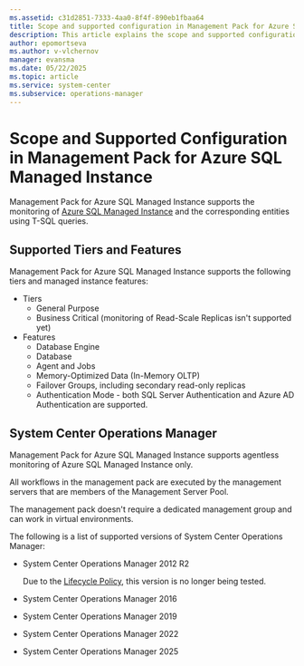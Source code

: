 ```yaml
---
ms.assetid: c31d2851-7333-4aa0-8f4f-890eb1fbaa64
title: Scope and supported configuration in Management Pack for Azure SQL Managed Instance
description: This article explains the scope and supported configuration in Management Pack for Azure SQL Managed Instance
author: epomortseva
ms.author: v-vlchernov
manager: evansma
ms.date: 05/22/2025
ms.topic: article
ms.service: system-center
ms.subservice: operations-manager
---
```


# Scope and Supported Configuration in Management Pack for Azure SQL Managed Instance

Management Pack for Azure SQL Managed Instance supports the monitoring of [Azure SQL Managed Instance](/azure/azure-sql/managed-instance/sql-managed-instance-paas-overview) and the corresponding entities using T-SQL queries.

## Supported Tiers and Features

Management Pack for Azure SQL Managed Instance supports the following tiers and managed instance features:

- Tiers
  - General Purpose
  - Business Critical (monitoring of Read-Scale Replicas isn't supported yet)
- Features
  - Database Engine
  - Database
  - Agent and Jobs
  - Memory-Optimized Data (In-Memory OLTP)
  - Failover Groups, including secondary read-only replicas
  - Authentication Mode - both SQL Server Authentication and Azure AD Authentication are supported.

## System Center Operations Manager

Management Pack for Azure SQL Managed Instance supports agentless monitoring of Azure SQL Managed Instance only.

All workflows in the management pack are executed by the management servers that are members of the Management Server Pool.

The management pack doesn't require a dedicated management group and can work in virtual environments.

The following is a list of supported versions of System Center Operations Manager:

- System Center Operations Manager 2012 R2
  
  Due to the [Lifecycle Policy](/lifecycle/products/microsoft-system-center-2012-r2-operations-manager), this version is no longer being tested.
  
- System Center Operations Manager 2016
- System Center Operations Manager 2019
- System Center Operations Manager 2022
- System Center Operations Manager 2025
